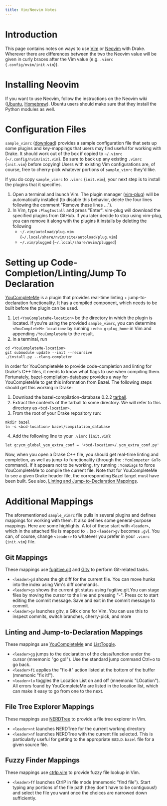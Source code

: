 ```yaml
---
title: Vim/Neovim Notes
---
```



# Introduction


This page contains notes on ways to use [Vim](https://www.vim.org/) or
[Neovim](https://neovim.io/) with Drake. Wherever there are differences
between the two the Neovim value will be given in curly braces after the Vim
value (e.g. ``.vimrc`` {``.config/nvim/init.vim``}).

# Installing Neovim

If you want to use Neovim, follow the instructions on the Neovim wiki
([Ubuntu](https://github.com/neovim/neovim/wiki/Installing-Neovim#ubuntu),
[Homebrew](https://github.com/neovim/neovim/wiki/Installing-Neovim#homebrew-macos--linuxbrew-linux)).
Ubuntu users should make sure that they install the Python modules as well.

# Configuration Files

``sample_vimrc`` ([download](/sample_vimrc)) provides a sample
configuration file that sets up some plugins and key-mappings that users may
find useful for working with Drake. It should work out of the box if copied
to ``~/.vimrc`` {``~/.config/nvim/init.vim``}. Be sure to back up any existing
``.vimrc`` {``init.vim``} before copying! Users with existing Vim
configurations are, of course, free to cherry-pick whatever portions of
``sample_vimrc`` they'd like.

If you do copy ``sample_vimrc`` to ``.vimrc`` {``init.vim``}, your next step
is to install the plugins that it specifies.

1. Open a terminal and launch Vim. The plugin manager
   ([vim-plug](https://github.com/junegunn/vim-plug)) will be automatically
   installed (to disable this behavior, delete the four lines following the
   comment "Remove these lines ...").
2. In Vim, type ``:PlugInstall`` and press "Enter". vim-plug will download
   the specified plugins from GitHub. If you later decide to stop using
   vim-plug, you can remove it along with the plugins it installs by
   deleting the following
      * ``~/.vim/autoload/plug.vim``
         {``~/.local/share/nvim/site/autoload/plug.vim``}
      * ``~/.vim/plugged`` {``~/.local/share/nvim/plugged``}

# Setting up Code-Completion/Linting/Jump To Declaration

[YouCompleteMe](https://github.com/Valloric/YouCompleteMe) is a plugin that
provides real-time linting + jump-to-declaration functionality. It has a
compiled component, which needs to be built before the plugin can be used.

1. Let ``<YouCompleteMe-location>`` be the directory in which the plugin is
  located. If you're using the provided ``sample_vimrc``, you can determine
  ``<YouCompleteMe-location>`` by running ``:echo g:plug_home`` in Vim and
  appending ``/YouCompleteMe`` to the result.
2. In a terminal, run
```
cd <YouCompleteMe-location>
git submodule update --init --recursive
./install.py --clang-completer
```

In order for YouCompleteMe to provide code-completion and linting for Drake's
C++ files, it needs to know what flags to use when compiling them. Fortunately,
[bazel-compilation-database](https://github.com/grailbio/bazel-compilation-database)
provides a way for YouCompleteMe to get this information from Bazel. The
following steps should get this working in Drake:

1. Download the bazel-compilation-database 0.2.2
  [tarball](https://github.com/grailbio/bazel-compilation-database/archive/0.2.2.tar.gz).
2. Extract the contents of the tarball to some directory. We will refer to
  this directory as ``<bcd-location>``.
3. From the root of your Drake repository run:
```
mkdir bazel
ln -s <bcd-location> bazel/compilation_database
```
4. Add the following line to your ``.vimrc`` {``init.vim``}:
```
let g:ycm_global_ycm_extra_conf = '<bcd-location>/.ycm_extra_conf.py'
```

Now, when you open a Drake C++ file, you should get real-time linting and
completion, as well as jump-to functionality (through the ``:YcmCompeter GoTo``
command). If it appears not to be working, try running ``:YcmDiags`` to force
YouCompleteMe to compile the current file. Note that for YouCompleteMe to see
a given Drake header file, the corresponding Bazel target must have been built.
See also, [Linting and Jump-to-Declaration Mappings](#linting-and-jump-to-declaration-mappings).

# Additional Mappings

The aforementioned ``sample_vimrc`` file pulls in several plugins and defines
mappings for working with them. It also defines some general-purpose mappings.
Here are some highlights. A lot of these start with ``<leader>``, which in the
attached file is mapped to ``;`` (so ``<leader>gv`` becomes ``;gv``). You can, of course,
change ``<leader>`` to whatever you prefer in your ``.vimrc`` {``init.vim``} file.

## Git Mappings

These mappings use [fugitive.git](https://github.com/tpope/vim-fugitive) and
[Gitv](https://github.com/gregsexton/gitv) to perform Git-related tasks.

* ``<leader>gd`` shows the git diff for the current file. You can move hunks into
   the index using Vim's diff commands.
* ``<leader>gs`` shows the current git status using fugitive.git.You can stage
   files by moving the cursor to the line and pressing "-". Press cc to start
   editing the commit message. Save and exit in the commit message to commit.
* ``<leader>gv`` launches gitv, a Gitk clone for Vim. You can use this to inspect
   commits, switch branches, cherry-pick, and more

## Linting and Jump-to-Declaration Mappings

These mappings use [YouCompleteMe](https://github.com/Valloric/YouCompleteMe)
and [ListToggle](https://github.com/Valloric/ListToggle).

* ``<leader>gg`` jumps to the declaration of the class/function under the cursor
   (mnemonic "go go!"). Use the standard jump command Ctrl+o to go back.
* ``<leader>fi`` applies the "fix-it" action listed at the bottom of the buffer
   (mnemonic "fix it!").
* ``<leader>lo`` toggles the Location List on and off (mnemonic "LOcation"). All
   errors found by YouCompleteMe are listed in the location list, which can
   make it easy to go from one to the next.

## File Tree Explorer Mappings

These mappings use [NERDTree](https://github.com/scrooloose/nerdtree) to
provide a file tree explorer in Vim.

* ``<leader>nt`` launches NERDTree for the current working directory
* ``<leader>nf`` launches NERDTree with the current file selected. This is
   particularly useful for getting to the appropriate ``BUILD.bazel`` file for a
   given source file.

## Fuzzy Finder Mappings

These mappings use [ctrlp.vim](https://github.com/ctrlpvim/ctrlp.vim) to
provide fuzzy file lookup in Vim.

* ``<leader>ff`` launches CtrlP in file mode (mnemonic "find file"). Start typing
   any portions of the file path (they don't have to be contiguous!) and select
   the file you want once the choices are narrowed down sufficiently.
